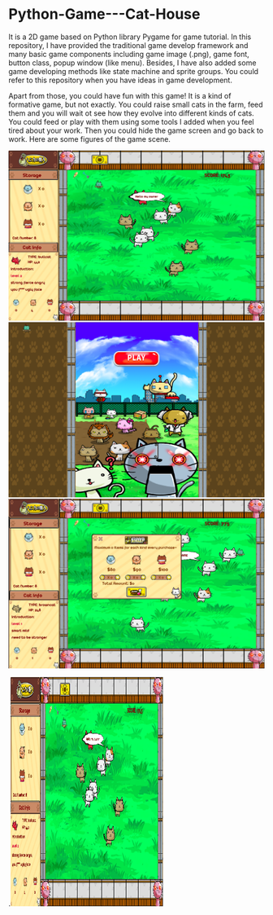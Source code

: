 # Python-Game---Cat-House
It is a 2D game based on Python library Pygame for game tutorial.
In this repository, I have provided the traditional game develop framework and many basic game components including game image (.png), game font, button class, popup window (like menu). 
Besides, I have also added some game developing methods like state machine and sprite groups. You could refer to this repository when you have ideas in game development.

Apart from those, you could have fun with this game! It is a kind of formative game, but not exactly. You could raise small cats in the farm, feed them and you will wait ot see how they evolve into
different kinds of cats. You could feed or play with them using some tools I added when you feel tired about your work. Then you could hide the game screen and go back to work. Here are some figures of the game scene.

![image](https://github.com/ZhemingX/Python-Game---Cat-House/blob/master/readme_figures/ingame.png)
![image](https://github.com/ZhemingX/Python-Game---Cat-House/blob/master/readme_figures/start.png)
![image](https://github.com/ZhemingX/Python-Game---Cat-House/blob/master/readme_figures/shop.png)

.<img src="https://github.com/ZhemingX/Python-Game---Cat-House/blob/master/readme_figures/ingame.png" width="300" height="450" />
